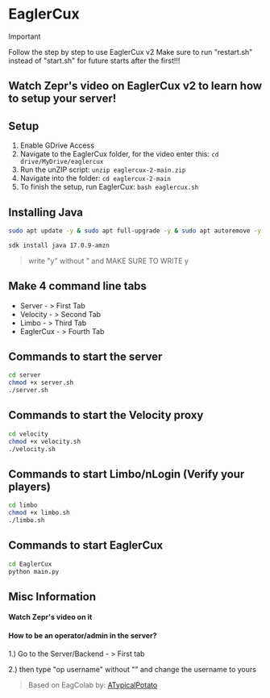 # EaglerCux
> [!IMPORTANT]
> Follow the step by step to use EaglerCux v2
> Make sure to run "restart.sh" instead of "start.sh" for future starts after the first!!!

## Watch Zepr's video on EaglerCux v2 to learn how to setup your server!

## Setup
1. Enable GDrive Access
2. Navigate to the EaglerCux folder, for the video enter this: ```cd drive/MyDrive/eaglercux```
3. Run the unZIP script: ```unzip eaglercux-2-main.zip```
4. Navigate into the folder: ```cd eaglercux-2-main```
5. To finish the setup, run EaglerCux: ```bash eaglercux.sh```

## Installing Java
```bash
sudo apt update -y & sudo apt full-upgrade -y & sudo apt autoremove -y & sudo apt auto-clean -y
```
```bash
sdk install java 17.0.9-amzn
```
> write "y" without " and MAKE SURE TO WRITE y

## Make 4 command line tabs
* Server - > First Tab
* Velocity - > Second Tab
* Limbo - > Third Tab
* EaglerCux - > Fourth Tab

## Commands to start the server
```bash
cd server
chmod +x server.sh
./server.sh
```
## Commands to start the Velocity proxy
```bash
cd velocity
chmod +x velocity.sh
./velocity.sh
```
## Commands to start Limbo/nLogin (Verify your players)
```bash
cd limbo
chmod +x limbo.sh
./limbo.sh
```
## Commands to start EaglerCux
```bash
cd EaglerCux
python main.py
```

## Misc Information

#### Watch Zepr's video on it

#### How to be an operator/admin in the server?

1.) Go to the Server/Backend - > First tab

2.) then type "op username" without "" and change the username to yours

> Based on EagColab by: [ATypicalPotato]([https://www.youtube.com/@ismaeltechI](https://www.youtube.com/@ATypicalPotato))
